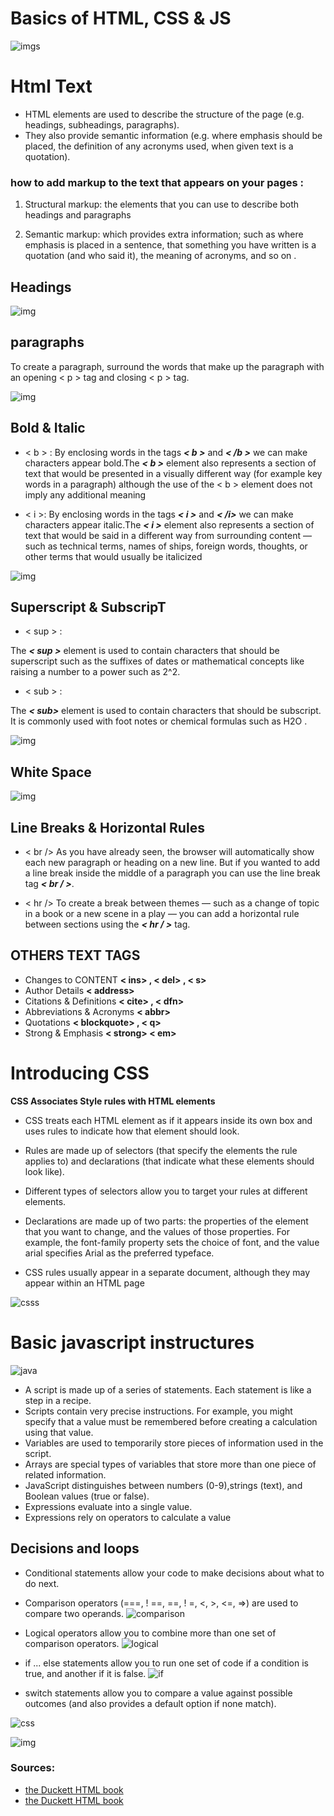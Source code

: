 # Basics of HTML, CSS & JS

![imgs](https://cdn1.iconfinder.com/data/icons/media-agency-malibu-vol-2/128/HTML-JS-CSS-512.png)

# Html Text

*  HTML elements are used to describe the structure of 
the page (e.g. headings, subheadings, paragraphs).
* They also provide semantic information (e.g. where emphasis should be placed, the definition of any acronyms used, when given text is a quotation).

### how to add markup to the text that appears on your pages : 


 1.  Structural markup: the elements that you can use to 
describe both headings and paragraphs

 2.  Semantic markup: which provides extra information; such as where emphasis is placed in a sentence, that something you have written is a quotation (and who said it), the meaning of acronyms, and so on .

 ## Headings 
 ![img](33.png)
 


 ## paragraphs
To create a paragraph, surround the words that make up the paragraph with an opening < p > tag and closing < p > tag.

![img](44.png)



## Bold & Italic
* < b > :
By enclosing words in the tags ***< b >*** and ***< /b >*** we can make characters appear bold.The ***< b >*** element also represents a section of text that would be presented in a visually different way (for example key words in a paragraph) although the use of the < b > element does not imply any additional meaning

*  < i >:
By enclosing words in the tags ***< i >*** and ***< /i>*** we can make characters appear italic.The ***< i >*** element also represents 
a section of text that would be said in a different way from surrounding content — such as technical terms, names of ships, foreign words, thoughts, or other terms that would usually be italicized

![img](55.png)

## Superscript & SubscripT

*  < sup > : 

The ***< sup >*** element is used to contain characters that should be superscript such as the suffixes of dates or 
mathematical concepts like raising a number to a power such as 2^2.


*  < sub > : 

The ***< sub>*** element is used to contain characters that should be subscript. It is commonly used with foot notes or chemical formulas such as H2O .


![img](66.png)

## White Space
![img](77.png)

## Line Breaks & Horizontal Rules

* < br /> 
As you have already seen, the browser will automatically show each new paragraph or heading on a new line. But if you wanted to add a line break inside the middle of a paragraph you can use the line break tag  ***< br / >***.


 * < hr />
To create a break between themes — such as a change of topic in a book or a new scene in a play — you can add a 
horizontal rule between sections using the ***< hr / >*** tag.

## OTHERS TEXT TAGS
* Changes to CONTENT **< ins> , < del> , < s>**
* Author Details  **< address>**
* Citations & Definitions  **< cite> , < dfn>**
* Abbreviations & Acronyms  **< abbr>**
* Quotations **< blockquote> , < q>** 
* Strong & Emphasis **< strong> < em>** 

# Introducing CSS
**CSS Associates Style rules with HTML elements**

* CSS treats each HTML element as if it appears inside 
its own box and uses rules to indicate how that element should look.
*  Rules are made up of selectors (that specify the 
elements the rule applies to) and declarations (that 
indicate what these elements should look like).

*  Different types of selectors allow you to target your 
rules at different elements.

*  Declarations are made up of two parts: the properties 
of the element that you want to change, and the values 
of those properties. For example, the font-family property sets the choice of font, and the value arial specifies Arial as the preferred typeface.

* CSS rules usually appear in a separate document, 
although they may appear within an HTML page

![csss](https://slideplayer.com/slide/16824612/97/images/4/3+Types+of+CSS+Inline+Styles+use+the+style+attribute+within+an+HTML+tag.+Inline+styles+only+apply+to+that+single+instance+of+an+HTML+element..jpg)


# Basic javascript instructures
![java](88.png)

* A script is made up of a series of statements. Each
  statement is like a step in a recipe.
* Scripts contain very precise instructions. For example,
  you might specify that a value must be remembered
before creating a calculation using that value.
* Variables are used to temporarily store pieces of
information used in the script.
* Arrays are special types of variables that store more
than one piece of related information.
* JavaScript distinguishes between numbers (0-9),strings (text), and Boolean values (true or false).
* Expressions evaluate into a single value.
* Expressions rely on operators to calculate a value

## Decisions and loops
* Conditional statements allow your code to make
decisions about what to do next.
* Comparison operators (===, ! ==, ==, ! =, <, >, <=, =>)
are used to compare two operands.
![comparison](https://i.ytimg.com/vi/wFB-ywsNPwg/maxresdefault.jpg)

* Logical operators allow you to combine more than one
set of comparison operators.
![logical](https://www.devopsschool.com/blog/wp-content/uploads/2020/07/JavaScript-Logical-Operator.png)

* if ... else statements allow you to run one set of code
if a condition is true, and another if it is false.
![if](https://cdn.programiz.com/sites/tutorial2program/files/js-if-else-statement.png)

* switch statements allow you to compare a value
against possible outcomes (and also provides a default
option if none match).  

![css](https://brytdesigns.com/wp-content/uploads/2019/12/html_css_javascript_infographic.png)

![img](https://html-css-js.com/images/og.jpg)

### Sources:
* [the Duckett HTML book](https://app.slack.com/client/TNGRRLUMA/C0204N1MTQQ/thread/C0204N1MTQQ-1619354471.091300)
* [the Duckett HTML book](https://slack-files.com/files-pri-safe/TNGRRLUMA-F01VBUFKN3C/javascript_and_jquery_interactive_jon_du.pdf?c=1619379436-96c719feacff7a14)

